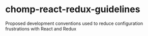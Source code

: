 # chomp-react-redux-guidelines
Proposed development conventions used to reduce configuration frustrations with React and Redux
